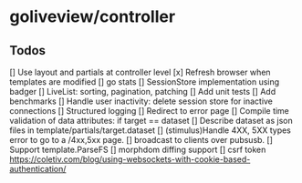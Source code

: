 # goliveview/controller

## Todos

[] Use layout and partials at controller level
[x] Refresh browser when templates are modified
[] go stats
[] SessionStore implementation using badger
[] LiveList: sorting, pagination, patching
[] Add unit tests
[] Add benchmarks
[] Handle user inactivity: delete session store for inactive connections
[] Structured logging
[] Redirect to error page 
[] Compile time validation of data attributes: if target == dataset
[] Describe dataset as json files in template/partials/target.dataset
[] (stimulus)Handle 4XX, 5XX types error to go to a /4xx,5xx page.
[] broadcast to clients over pubsusb.
[] Support template.ParseFS
[] morphdom diffing support
[] csrf token https://coletiv.com/blog/using-websockets-with-cookie-based-authentication/